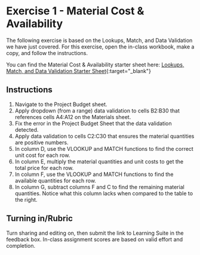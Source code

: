 # Exercise 1 - Material Cost & Availability

The following exercise is based on the Lookups, Match, and Data Validation we have just covered. For this exercise, open the in-class workbook, make a copy, and follow the instructions. 

You can find the Material Cost & Availability starter sheet here: [Lookups, Match, and Data Validation Starter Sheet](https://docs.google.com/spreadsheets/d/1l0SP8OZHXpAFym_yioUuJcaL75-CNwOGcX5VW37_POA/edit?usp=sharing){:target="_blank"}

## Instructions

  1. Navigate to the Project Budget sheet.
  2. Apply dropdown (from a range) data validation to cells B2:B30 that references cells A4:A12 on the Materials sheet.
  3. Fix the error in the Project Budget Sheet that the data validation detected.
  4. Apply data validation to cells C2:C30 that ensures the material quantities are positive numbers.
  5. In column D, use the VLOOKUP and MATCH functions to find the correct unit cost for each row.
  6. In column E, multiply the material quantities and unit costs to get the total price for each row.
  7. In column F, use the VLOOKUP and MATCH functions to find the available quantities for each row.
  8. In column G, subtract columns F and C to find the remaining material quantities. Notice what this column lacks when compared to the table to the right.

## Turning in/Rubric
Turn sharing and editing on, then submit the link to Learning Suite in the feedback box. In-class assignment scores are based on valid effort and completion.
